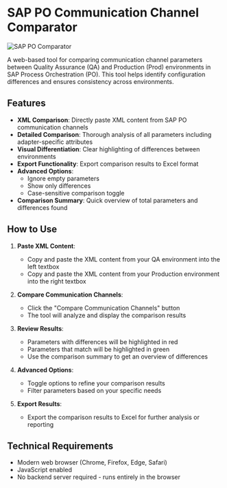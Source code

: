 # SAP PO Communication Channel Comparator

![SAP PO Comparator](https://github.com/yourusername/sap-po-comparator/raw/main/screenshot.png)

A web-based tool for comparing communication channel parameters between Quality Assurance (QA) and Production (Prod) environments in SAP Process Orchestration (PO). This tool helps identify configuration differences and ensures consistency across environments.

## Features

- **XML Comparison**: Directly paste XML content from SAP PO communication channels
- **Detailed Comparison**: Thorough analysis of all parameters including adapter-specific attributes
- **Visual Differentiation**: Clear highlighting of differences between environments
- **Export Functionality**: Export comparison results to Excel format
- **Advanced Options**: 
  - Ignore empty parameters
  - Show only differences
  - Case-sensitive comparison toggle
- **Comparison Summary**: Quick overview of total parameters and differences found

## How to Use

1. **Paste XML Content**:
   - Copy and paste the XML content from your QA environment into the left textbox
   - Copy and paste the XML content from your Production environment into the right textbox

2. **Compare Communication Channels**:
   - Click the "Compare Communication Channels" button
   - The tool will analyze and display the comparison results

3. **Review Results**:
   - Parameters with differences will be highlighted in red
   - Parameters that match will be highlighted in green
   - Use the comparison summary to get an overview of differences

4. **Advanced Options**:
   - Toggle options to refine your comparison results
   - Filter parameters based on your specific needs

5. **Export Results**:
   - Export the comparison results to Excel for further analysis or reporting

## Technical Requirements

- Modern web browser (Chrome, Firefox, Edge, Safari)
- JavaScript enabled
- No backend server required - runs entirely in the browser
